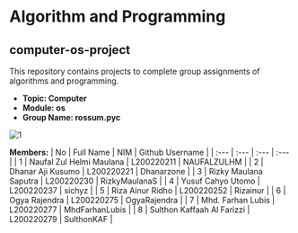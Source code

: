 # Algorithm and Programming
## computer-os-project

This repository contains projects to complete group assignments of algorithms and programming.

- **Topic: Computer**
- **Module: os**
- **Group Name: rossum.pyc**

![1](https://user-images.githubusercontent.com/112812007/208909911-414cea02-ccb8-4507-bc68-29bf74e97d84.png)

**Members:**
| No | Full Name | NIM | Github Username |
| :--- | :--- | :--- | :--- |
| 1 | Naufal Zul Helmi Maulana | L200220211 | NAUFALZULHM |
| 2 | Dhanar Aji Kusumo | L200220221 | Dhanarzone |
| 3 | Rizky Maulana Saputra | L200220230 | RizkyMaulanaS |
| 4 | Yusuf Cahyo Utomo | L200220237 | sichyz |
| 5 | Riza Ainur Ridho | L200220252 | Rizainur |
| 6 | Ogya Rajendra | L200220275 | OgyaRajendra |
| 7 | Mhd. Farhan Lubis | L200220277 | MhdFarhanLubis |
| 8 | Sulthon Kaffaah Al Farizzi | L200220279 | SulthonKAF |
